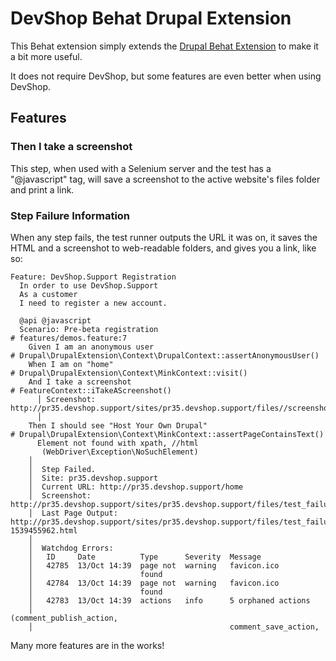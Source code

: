 # DevShop Behat Drupal Extension

This Behat extension simply extends the [Drupal Behat Extension](https://github.com/jhedstrom/drupalextension) to make it a bit more useful.

It does not require DevShop, but some features are even better when using DevShop.

## Features

### Then I take a screenshot

This step, when used with a Selenium server and the test has a "@javascript" tag, will save a screenshot to the active website's files folder and print a link.

### Step Failure Information

When any step fails, the test runner outputs the URL it was on, it saves the HTML and a screenshot to web-readable folders, and gives you a link, like so:

```gherkin
Feature: DevShop.Support Registration
  In order to use DevShop.Support
  As a customer
  I need to register a new account.

  @api @javascript
  Scenario: Pre-beta registration                                     # features/demos.feature:7
    Given I am an anonymous user                                      # Drupal\DrupalExtension\Context\DrupalContext::assertAnonymousUser()
    When I am on "home"                                               # Drupal\DrupalExtension\Context\MinkContext::visit()
    And I take a screenshot                                           # FeatureContext::iTakeAScreenshot()
      │ Screenshot: http://pr35.devshop.support/sites/pr35.devshop.support/files//screenshot0U4Ddt.png 
      │ 
    Then I should see "Host Your Own Drupal"                          # Drupal\DrupalExtension\Context\MinkContext::assertPageContainsText()
      Element not found with xpath, //html
       (WebDriver\Exception\NoSuchElement)
    │
    │  Step Failed. 
    │  Site: pr35.devshop.support 
    │  Current URL: http://pr35.devshop.support/home
    │  Screenshot: http://pr35.devshop.support/sites/pr35.devshop.support/files/test_failures//IshouldseeHostYourOwnDrupalNLpp17.png 
    │  Last Page Output: http://pr35.devshop.support/sites/pr35.devshop.support/files/test_failures/failure-1539455962.html 
    │  
    │  Watchdog Errors:
    │   ID     Date          Type      Severity  Message                               
    │   42785  13/Oct 14:39  page not  warning   favicon.ico                           
    │                        found                                                     
    │   42784  13/Oct 14:39  page not  warning   favicon.ico                           
    │                        found                                                     
    │   42783  13/Oct 14:39  actions   info      5 orphaned actions                    
    │                                            (comment_publish_action,              
    │                                            comment_save_action,        
```

Many more features are in the works!
